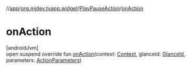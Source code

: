 //[app](../../../index.md)/[org.mjdev.tvapp.widget](../index.md)/[PlayPauseAction](index.md)/[onAction](on-action.md)

# onAction

[androidJvm]\
open suspend override fun [onAction](on-action.md)(context: [Context](https://developer.android.com/reference/kotlin/android/content/Context.html), glanceId: [GlanceId](https://developer.android.com/reference/kotlin/androidx/glance/GlanceId.html), parameters: [ActionParameters](https://developer.android.com/reference/kotlin/androidx/glance/action/ActionParameters.html))
